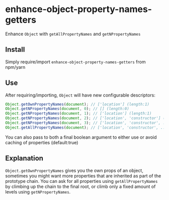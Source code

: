 # enhance-object-property-names-getters

Enhance `Object` with `getAllPropertyNames` and `getNPropertyNames`

## Install

Simply require/import `enhance-object-property-names-getters` from npm/yarn

## Use

After requiring/importing, `Object` will have new configurable descriptors:

```javascript
Object.getOwnPropertyNames(document); // ['location'] (length:1)
Object.getNPropertyNames(document, 0); // [] (length:0)
Object.getNPropertyNames(document, 1); // ['location'] (length:1)
Object.getNPropertyNames(document, 2); // ['location', 'constructor'] (length:2)
Object.getNPropertyNames(document, 3); // ['location', 'constructor', ...] (length:235)
Object.getAllPropertyNames(document); // ['location', 'constructor', ...] (length:299)
```

You can also pass to both a final boolean argument to either use or avoid caching of properties (default:true)

## Explanation

`Object.getOwnPropertyNames` gives you the own props of an object, sometimes you might want more properties that are inherited as part of the prototype chain. You can ask for all properties using `getAllPropertyNames` by climbing up the chain to the final root, or climb only a fixed amount of levels using `getNPropertyNames`.
